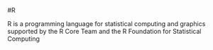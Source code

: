 #R
R is a programming language for statistical computing and graphics supported by the R Core Team and the R Foundation for Statistical Computing